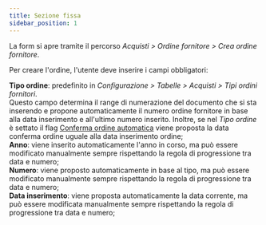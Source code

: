 ```yaml
---
title: Sezione fissa
sidebar_position: 1
---
```


La form si apre tramite il percorso *Acquisti > Ordine fornitore > Crea ordine fornitore*.  

Per creare l'ordine, l'utente deve inserire i campi obbligatori:

**Tipo ordine**: predefinito in  *Configurazione > Tabelle > Acquisti > Tipi ordini fornitori*.  
Questo campo determina il range di numerazione del documento che si sta inserendo e propone automaticamente il numero ordine fornitore in base alla data inserimento e all'ultimo numero inserito. Inoltre, se nel *Tipo ordine* è settato il flag [Conferma ordine automatica](/docs/tutorial-basics/create-new-doc.md) viene proposta la data conferma ordine uguale alla data inserimento ordine;  
**Anno**: viene inserito automaticamente l'anno in corso, ma può essere modificato manualmente sempre rispettando la regola di progressione tra data e numero;  
**Numero**: viene proposto automaticamente in base al tipo, ma può essere modificato manualmente sempre rispettando la regola di progressione tra data e numero;  
**Data inserimento**: viene proposta automaticamente la data corrente, ma può essere modificata manualmente sempre rispettando la regola di progressione tra data e numero;  
